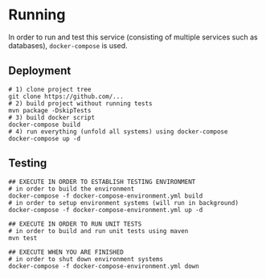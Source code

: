 # Running
In order to run and test this service (consisting of multiple services such as
databases), `docker-compose` is used.

## Deployment
```shell
# 1) clone project tree
git clone https://github.com/...
# 2) build project without running tests
mvn package -DskipTests
# 3) build docker script
docker-compose build
# 4) run everything (unfold all systems) using docker-compose
docker-compose up -d
```

## Testing

```shell
## EXECUTE IN ORDER TO ESTABLISH TESTING ENVIRONMENT
# in order to build the environment
docker-compose -f docker-compose-environment.yml build
# in order to setup environment systems (will run in background)
docker-compose -f docker-compose-environment.yml up -d

## EXECUTE IN ORDER TO RUN UNIT TESTS
# in order to build and run unit tests using maven
mvn test

## EXECUTE WHEN YOU ARE FINISHED
# in order to shut down environment systems
docker-compose -f docker-compose-environment.yml down
```

